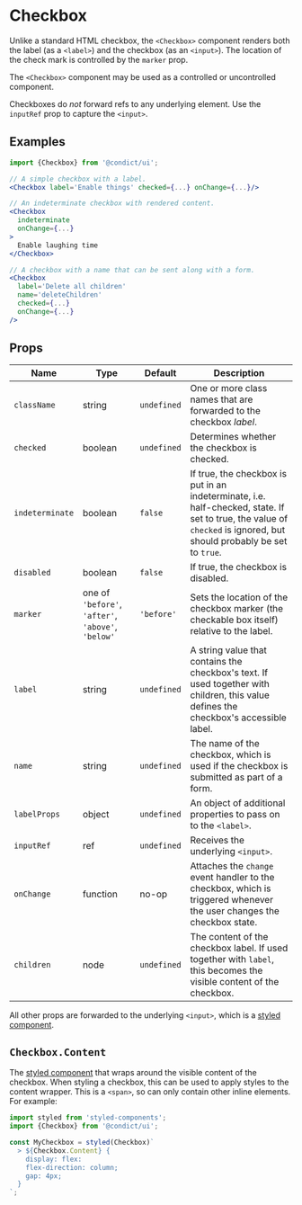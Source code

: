 # Checkbox

Unlike a standard HTML checkbox, the `<Checkbox>` component renders both the label (as a `<label>`) and the checkbox (as an `<input>`). The location of the check mark is controlled by the `marker` prop.

The `<Checkbox>` component may be used as a controlled or uncontrolled component.

Checkboxes do _not_ forward refs to any underlying element. Use the `inputRef` prop to capture the `<input>`.

## Examples

```jsx
import {Checkbox} from '@condict/ui';

// A simple checkbox with a label.
<Checkbox label='Enable things' checked={...} onChange={...}/>

// An indeterminate checkbox with rendered content.
<Checkbox
  indeterminate
  onChange={...}
>
  Enable laughing time
</Checkbox>

// A checkbox with a name that can be sent along with a form.
<Checkbox
  label='Delete all children'
  name='deleteChildren'
  checked={...}
  onChange={...}
/>
```

## Props

| Name | Type | Default | Description |
| --- | --- | --- | --- |
| `className` | string | `undefined` | One or more class names that are forwarded to the checkbox _label_. |
| `checked` | boolean | `undefined` | Determines whether the checkbox is checked. |
| `indeterminate` | boolean | `false` | If true, the checkbox is put in an indeterminate, i.e. half-checked, state. If set to true, the value of `checked` is ignored, but should probably be set to `true`. |
| `disabled` | boolean | `false` | If true, the checkbox is disabled. |
| `marker` | one of `'before'`, `'after'`, `'above'`, `'below'` | `'before'` | Sets the location of the checkbox marker (the checkable box itself) relative to the label. |
| `label` | string | `undefined` | A string value that contains the checkbox's text. If used together with children, this value defines the checkbox's accessible label. |
| `name` | string | `undefined` | The name of the checkbox, which is used if the checkbox is submitted as part of a form. |
| `labelProps` | object | `undefined` | An object of additional properties to pass on to the `<label>`. |
| `inputRef` | ref | `undefined` | Receives the underlying `<input>`. |
| `onChange` | function | no-op | Attaches the `change` event handler to the checkbox, which is triggered whenever the user changes the checkbox state. |
| `children` | node | `undefined` | The content of the checkbox label. If used together with `label`, this becomes the visible content of the checkbox. |

All other props are forwarded to the underlying `<input>`, which is a [styled component][styled-components].

## `Checkbox.Content`

The [styled component][styled-components] that wraps around the visible content of the checkbox. When styling a checkbox, this can be used to apply styles to the content wrapper. This is a `<span>`, so can only contain other inline elements. For example:

```jsx
import styled from 'styled-components';
import {Checkbox} from '@condict/ui';

const MyCheckbox = styled(Checkbox)`
  > ${Checkbox.Content} {
    display: flex:
    flex-direction: column;
    gap: 4px;
  }
`;
```

[styled-components]: https://www.styled-components.com/

